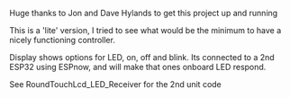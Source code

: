 Huge thanks to Jon and Dave Hylands to get this project up and running

This is a 'lite' version, I tried to see what would be the minimum to have a nicely functioning controller.

Display shows options for LED, on, off and blink.  Its connected to a 2nd ESP32 using ESPnow, and will make that ones onboard LED respond.  

See RoundTouchLcd_LED_Receiver for the 2nd unit code

